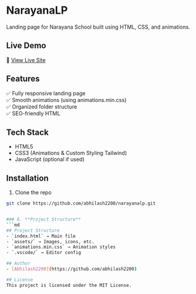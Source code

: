 # NarayanaLP
Landing page for Narayana School built using HTML, CSS, and animations.

## Live Demo  
🔗 [View Live Site](https://abhilash2200.github.io/narayanalp/)

## Features  
✅ Fully responsive landing page  
✅ Smooth animations (using animations.min.css)  
✅ Organized folder structure  
✅ SEO-friendly HTML  

## Tech Stack  
- HTML5  
- CSS3 (Animations & Custom Styling Tailwind)  
- JavaScript (optional if used)  

## Installation  
1. Clone the repo  
```bash
git clone https://github.com/abhilash2200/narayanalp.git


### 6. **Project Structure**
```md
## Project Structure
- `index.html` → Main file  
- `assets/` → Images, icons, etc.  
- `animations.min.css` → Animation styles  
- `.vscode/` → Editor config  

## Author  
- [Abhilash2200](https://github.com/abhilash2200)

## License  
This project is licensed under the MIT License.
